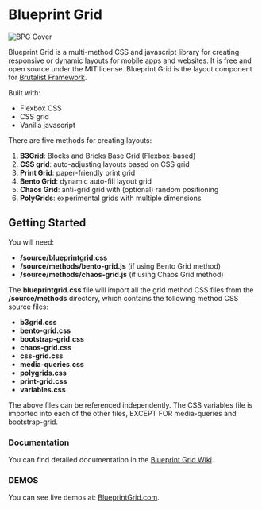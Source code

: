 # Blueprint Grid
![BPG Cover](http://www.blueprintgrid.com/core/files/images/bpg-social.jpg)

Blueprint Grid is a multi-method CSS and javascript library for creating responsive or dynamic layouts for mobile apps and websites. It is free and open source under the MIT license. Blueprint Grid is the layout component for [Brutalist Framework](https://www.brutalistframework.com). 

Built with:
* Flexbox CSS
* CSS grid
* Vanilla javascript

There are five methods for creating layouts: 
1. **B3Grid**: Blocks and Bricks Base Grid (Flexbox-based)
2. **CSS grid**: auto-adjusting layouts based on CSS grid
3. **Print Grid**: paper-friendly print grid
4. **Bento Grid**: dynamic auto-fill layout grid
5. **Chaos Grid**: anti-grid grid with (optional) random positioning
6. **PolyGrids**: experimental grids with multiple dimensions

## Getting Started
You will need: 
* **/source/blueprintgrid.css**
* **/source/methods/bento-grid.js** (if using Bento Grid method)
* **/source/methods/chaos-grid.js** (if using Chaos Grid method)

The **blueprintgrid.css** file will import all the grid method CSS files from the **/source/methods** directory, which contains the following method CSS source files:
* **b3grid.css**
* **bento-grid.css**
* **bootstrap-grid.css**
* **chaos-grid.css**
* **css-grid.css**
* **media-queries.css**
* **polygrids.css**
* **print-grid.css**
* **variables.css**

The above files can be referenced independently. The CSS variables file is imported into each of the other files, EXCEPT FOR media-queries and bootstrap-grid.

### Documentation
You can find detailed documentation in the [Blueprint Grid Wiki](https://github.com/pinecreativelabs/Blueprint-Grid/wiki).

### DEMOS
You can see live demos at: [BlueprintGrid.com](https://www.blueprintgrid.com).
